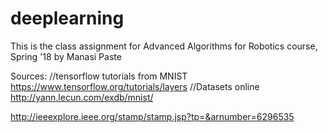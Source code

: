 # deeplearning

This is the class assignment for Advanced Algorithms for Robotics course, Spring '18 by Manasi Paste

Sources:
//tensorflow tutorials from MNIST
https://www.tensorflow.org/tutorials/layers
//Datasets online
http://yann.lecun.com/exdb/mnist/

http://ieeexplore.ieee.org/stamp/stamp.jsp?tp=&arnumber=6296535
